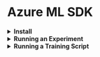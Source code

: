 # Azure ML SDK

<div style="width:1000px;margin:auto">
<details><summary><b>Install</b></summary>
<pre><code class="python language-python">!pip install --upgrade "azureml-sdk[notebooks,azureml-widgets,automl,explain]"

import azure.core
print(f"azure version {azure.core.VERSION}")
</code></pre>
</details></details>

<details><summary><b>Running an Experiment</b></summary><ul>
<li><details><summary><b>Connecting to Your Workspace</b></summary>
This is based on a json file in your configuration, where you save your subscription details.
<pre><code class="python language-python">from azureml.core import Workspace

ws = Workspace.from_config()
print(ws.name, "Workspace loaded")
</code></pre>
</details></li>
<li><details><summary><b>Running an Experiment & Viewing Results</b></summary>
<pre><code class="python language-python">from azureml.core import Experiment
import pandas as pd
import matplotlib.pyplot as plt
%matplotlib inline

# Create an Azure ML experiment in your workspace.
experiment = Experiment(workspace=ws, name="diabetes-experiment")

# Start logging data from the experiment.
run = experiment.start_logging()
print("Starting epxeriment:", experiment.name)

# Load the data from a local file.
data = pd.read_csv("data/diabetes.csv")
</code></pre>
<pre><code class="python language-python">##### Example of logging a number.
# Count the rows and log the result.
row_count = (len(data))
run.log('observations', row_count)
print(f"Analysing {row_count} rows of data.")
</code></pre>
<pre><code class="python language-python">##### Example of logging an image.
# Plot and log the count of diabetic vs non-diabetic patients.
diabetic_counts = data['Diabetic'].value_counts()

fig = plt.figure(figsize=(6, 6))
ax  = fig.gca()
diabetic_counts.plot.bar(ax=ax)
ax.set_title("Patients with Diabetes")
ax.set_xlabel("Diagnosis")
ax.set_ylabel("Patients")
plt.show()

run.log_image(name='label distribution', plot=fig)
</code></pre>
<pre><code class="python language-python">#### Example of logging a list.
# Log distinct pregancy counts.
pregnancies = data.Pregnancies.unique()
run.log_list("pregnancy categories", pregnancies)
</code></pre>
<pre><code class="python language-python">##### Example of logging a number.
# Count the rows and log the result.
row_count = (len(data))
run.log('observations', row_count)
print(f"Analysing {row_count} rows of data.")
</code></pre>
<pre><code class="python language-python">#### Example of logging a summary statistics for numeric columns.
med_columns = ["PlasmaGlucose", "DiastolicBloodPressure"]
summary_stats = data[med_columns].describe().to_dict()
for col in summary_stats:
    keys   = list(summary_stats[col].keys())
    values = list(summary_stats[col].values())
    for index in range(len(keys)):
        run.log_row(col, stat=keys[index], value=values[index])
</code></pre>
<pre><code class="python language-python"># save a sample of the data and upload it to the experiment output.
data.sample(100).to_csv("sample.csv", index=False, header=True)
run.upload_file(name="outputs/sample.csv", path_or_stream="./sample.csv")

# Complete the run
run.complete()
</code></pre>
<pre><code class="python language-python">########## View experiemnt results.
import json

# Get run details.
details = run.get_details()
print(details)

# Get logged metrics
metrics = run.get_metrics()
print(json.dumps(metrics, indent=2))

# Get output files.
files = run.get_file_names()
print(json.dumps(files, indent=2))
</code></pre>
<pre><code class="python language-python">### Get the details of the run experiment while it's running or when it's finished.
from azureml.widgets import RunDetails

RunDetails(run).show()
</code></pre>
</details></li>
<li><details><summary><b>Running an Experiment Script</b></summary>
<pre><code class="python language-python"># Here we try to run an experiment from a python script

import os, shutil

# Create a folder for the experiment files.
folder_name = "diabetes-experiment-files"
experiment_folder = "./" + folder_name
os.makedirs(folder_name, exist_ok=True)

# Copy the data file into the experiment folder.
shutil.copy("data/diabetes.csv", os.path.join(folder_name, "diabetes.csv"))
</code></pre>
<pre><code class="python language-python">%%writefile $folder_name/diabetes_experiment.py
from azureml.core import Run
import pandas as pd
import os

# Get the experiment run context.
run = Run.get_context()

# Load the diabetes dataset.
data = pd.read_csv("diabetes.csv")

# County the rows and log the results.
row_count = (len(data))
run.log("Observations", row_count)
print(f"Analysing {row_count} rows of data.")
</code></pre>
<pre><code class="python language-python"># Count and log label counts.
diabetic_counts = data['Diabetic'].value_counts()
print(diabetic_counts)
for k, v in diabetic_counts.items():
    run.log("label:" + str(k), v)
</code></pre>
<pre><code class="python language-python"># Save a sample of the data in the outputs folder (which gets uploaded automatically).
os.makedirs("outputs", exist_ok=True)
data.sample(100).to_csv("outputs/sample.csv", index=False, header=True)

# Compelete the run.
run.complete()
</code></pre>
<pre><code class="python language-python">import os, sys
from azureml.core import Experiment, RunConfiguration, ScriptRunConfig
from azureml.widgets import RunDetails

# Create a new RunConfig object.
experiment_run_config = RunConfiguration()

# Create a script config.
src = ScriptRunConfig(source_directory=experiment_folder,
                      script="diabetes_experiment.py",
                      run_config=experiment_run_config)

# Submit the experiment.
experiment = Experiment(workspace=ws, name="diabetes-experiment")
run        = experiment.submit(config=src)
RunDetails(run).show()
run.wait_for_completion()
</code></pre>
<pre><code class="python language-python"># Get logged metrics.
metrics = run.get_metrics()
for key in metrics.keys():
    print(key, metrics.get(key))

print("\n")
for file in run.get_file_names():
    print(file)
</code></pre>
</details></li>

<li><details><summary><b>Viewing Experiment Run History & Cleaning Up</b></summary>
<pre><code class="python language-python">import os, sys
from azureml.core import Experiment, RunConfiguration, ScriptRunConfig
from azureml.widgets import RunDetails

# Create a new RunConfig object.
experiment_run_config = RunConfiguration()

# Create a script config.
src = ScriptRunConfig(source_directory=experiment_folder,
                      script="diabetes_experiment.py",
                      run_config=experiment_run_config)

# Submit the experiment.
experiment = Experiment(workspace=ws, name="diabetes-experiment")
run        = experiment.submit(config=src)
RunDetails(run).show()
run.wait_for_completion()
</code></pre>
<pre><code class="python language-python"># Get logged metrics.
metrics = run.get_metrics()
for key in metrics.keys():
    print(key, metrics.get(key))

print("\n")
for file in run.get_file_names():
    print(file)
</code></pre>
<pre><code class="python language-python">from azureml.core import Experiment, Run

diabetes_experiment = ws.experiments['diabetes-experiment']
for logged_run in diabetes_experiment.get_runs():
    print(f"Run ID: {logged_run.id}")
    metrics = logged_run.get_metrics()
    for key in metrics.keys():
        print(f"- {key} {metrics.get(key)}")
</code></pre>
</details></li>

</ul></details></details>

<details><summary><b>Running a Training Script</b></summary><ul>
<li><details><summary><b>Connecting to Your Workspace</b></summary>
<pre><code class="python language-python">import azureml.core
from azureml.core import Workspace

# Load the workspace from the saved config file.
ws = Workspace.from_config()
print(f"Ready to use Azure ML {azureml.core.VERSION} to work with {ws.name}")
</code></pre>
</details></li>

<li><details><summary><b>Creating a Training Script</b></summary>
<pre><code class="python language-python">import os, shutil

# Create a folder for the experiment files.
training_folder = "diabetes-training"
os.makedirs(training_folder, exist_ok=True)

# Copy the data file into the experiment folder.
shutil.copy("data/diabetes.csv", os.path.join(training_folder, "diabetes.csv"))
</code></pre>
<pre><code class="python language-python">%%writefile $training_folder/diabetes_training.py
# Import libraries.
from azureml.core import Run
import pandas as pd
import numpy as np
import joblib, os
from sklearn.model_selection import train_test_split
from sklearn.linear_model import LogisticRegression
from sklearn.metrics import roc_auc_score, roc_curve

# Get the experiment run context.
run = Run.get_context()
</code></pre>
<pre><code class="python language-python">%%writefile $training_folder/diabetes_training.py
# Import libraries.
from azureml.core import Run
import pandas as pd
import numpy as np
import joblib, os
from sklearn.model_selection import train_test_split
from sklearn.linear_model import LogisticRegression
from sklearn.metrics import roc_auc_score, roc_curve

# Get the experiment run context.
run = Run.get_context()
</code></pre>
<pre><code class="python language-python"># Load the diabetes dataset.
print("Loading Data...")
diabetes = pd.read_csv("diabetes.csv")

# Separate features and labels.
X, y = diabetes[["Pregnancies", "PlasmaGlucose", "DiastolicBloodPressure"]].values, diabetes['Diabetic'].values

# Split data into training set and test set.
X_train, X_test, y_train, y_test = train_test_split(X, y, test_size=.30, random_state=0)
</code></pre>
<pre><code class="python language-python"># Set regularization hyperparameter.
reg = 0.01

# Traing a logistic regression model.
print(f"Training a LR with reg rate of {reg}")
run.log("Regularization Rate ", np.float(reg))

model = LogisticRegression(C=1/reg, solver="liblinear").fit(X_train, y_train)
</code></pre>
<pre><code class="python language-python"># Calculate accuracy.
y_hat = model.predict(X_test)
acc   = np.average(y_hat == y_test)
print(f"Accuracy: {acc}")
run.log("Accuracy", np.float(acc))

# Calculate AUC
y_scores = model.predict_proba(X_test)
auc      = roc_auc_score(y_test, y_scores[:, 1])
print(f"AUC: {auc}")
run.log("AUC", np.float(auc))
</code></pre>
<pre><code class="python language-python"># Save the trained model in the outputs folder.
os.makedirs("outputs", exist_ok=True)
joblib.dump(value=model, filename="outputs/diabetes_model.pkl")


run.complete()
</code></pre>
</details></li>
<li><details><summary><b>Using an Estimate to Run the Script as an Experiment</b></summary>
<pre><code class="python language-python">from azureml.train.estimator import Estimator
from azureml.core import Experiment

# Create an estimator.
estimator = Estimator(source_directory=training_folder,
                      entry_script="diabetes_training.py",
                      compute_target="local",
                      conda_package=['scikit-learn'])

# Create an experiment.
experiment_name = "diabetes-training"
experiment      = Experiment(workspace=ws, name=experiment_name)

# Run the experiment based on the estimator.
run = experiment.submit(config=estimator)
run.wait_for_completion(show_output=True)
</code></pre>
</details></li>
<li><details><summary><b>Registering the Trained Model</b></summary>
<pre><code class="python language-python">from azureml.core import Model

# Register the model.
run.register_model(model_path="outputs/diabetes_model.pkl",
                   model_name="diabetes_model",
                   tags={"Training context": "Estimator"},
                   properties={"AUC": run.get_metrics()["AUC"],
                               "Accuracy": run.get_metrics()["Accuracy"]})

# List registered models.
for model in Model.list(ws):
    print(model.name, "version:", model.version)
    for tag_name in model.tags:
        tag = model.tags[tag_name]
        print("\t", tag_name, ":", tag)
    
    for prop_name in model.properties:
        prop = model.properties[prop_name]
        print("\t", prop_name, ":", prop)
    print("\n")
</code></pre>
</details></li>
<li><details><summary><b>Creating a Parameterized Training Script</b></summary>
<pre><code class="python language-python">import os, shutil

# Create a folder for the experimen6t files.
training_folder = "diabetes-training-params"
os.makedirs(training_folder, exist_ok=True)

# Copy the data file into the experiment folder.
shutil.copy("data/diabetes.csv", os.path.join(training_folder, "diabetes.csv"))
</code></pre>
<pre><code class="python language-python">%%writefile $training_folder/diabetes_training.py

# Import libraries.
from azureml.core import Run
import pandas as pd
import numpy as np
import joblib, os, argparse
from sklearn.model_selection import train_test_split
from sklearn.linear_model import LogisticRegression
from sklear.metrics import roc_auc_score, roc_curve
</code></pre>
<pre><code class="python language-python"># Get the experiment run context.
run = Run.get_context()

# Set the regularization hyperparameter.
parser = argparse.ArgumentParser()
parser.add_argument("--reg_rate", type=float, dest="reg", default=0.01)
args = parser.parse_args()
reg  = args.reg

# Load the diabetes dataset.
print("Loading Data...")
# Load the diabetes dataset.
diabetes = pd.read_csv("diabetes.csv")
</code></pre>
<pre><code class="python language-python"># Separate features and labels.
X, y = diabetes[['Pregnancies', 'PlasmaGlucose']].values, diabetes['Diabetic'].values

# Split data into training set and test set.
X_train, X_test, y_train, y_test = train_test_split(X, y, test_size=.30, random_state=0)

# Train a logistic regression model.
print("Training a logistic regression model with regularization rate of ", reg)
run.log("regularization Rate", np.float(reg))
model = LogisticRegression(C=1/reg, solver="liblinear").fit(X_train, y_train)
</code></pre>
<pre><code class="python language-python"># Calculate accuracy.
y_hat = model.predict(X_test)
acc   = np.average(y_hat == y_test)
print(f"Accuracy: {acc}")
run.log("Accuracy", np.float(acc))

# Calculate AUC
y_scores = model.predict_proba(X_test)
auc      = roc_auc_score(y_test, y_scores[:, 1])
print(f"AUC: {auc}")
run.log("AUC", np.float(auc))
</code></pre>
<pre><code class="python language-python"># Save the trained model in the outputs folder.
os.makedirs("outputs", exist_ok=True)
joblib.dump(value=model, filename="outputs/diabetes_model.pkl")

run.complete()
</code></pre>
<li><details><summary><b>Using a Framework-Specific Estimator</b></summary>
<pre><code class="python language-python">from azureml.train.sklearn import SKLearn
from azureml.widgets import RunDetails

# Create an estimator.
estimator = SKLearn(source_directory=training_folder,
                    entry_script="diabetes_training.py",
                    script_params={"--reg_rate": 0.1},
                    compute_target="local")
</code></pre>
<pre><code class="python language-python"># Create an experiment.
experiment_name = "diabetes-training"
experiment      = Experiment(workspace=ws, name=experiment_name)

# Run the experiment.
run = experiment.submit(config=estimator)

# Show the run details while running.
RunDetails(run).show()
run.wait_for_completion()
</code></pre>
<pre><code class="python language-python"># Get logged metrics.
metrics = run.get_metrics()
for key in metrics.keys():
    print(key, metrics.get(key))
print("\n")
for file in run.get_file_names():
    print(file)
</code></pre>
</details></li>
</details></li>
<li><details><summary><b>Registering a New Version of the Model & Cleaning Up</b></summary>
<pre><code class="python language-python">from azureml.core import Model

# Register the model.
run.register_model(model_path="outputs/diabetes_model.pkl",
                   model_name="diabetes_model",
                   tags={"Training context": "Parameterized SKLearn Estimator"},
                   properties={"AUC": run.get_metrics()['AUC'],
                               "Accuracy": run.get_metrics()["Accuracy"]})
</code></pre>
<pre><code class="python language-python"># List registered models.
for model in Model.list(ws):
    print(model.name, 'version:', model.version)
    for tag_name in model.tags:
        tag = model.tags[tag_name]
        print("\t", tag_name, ":", tag)
    for prop_name in model.properties:
        prop = model.properties[prop_name]
        print("\t", prop_name, ":", prop)
    print("\n")
</code></pre>
<pre><code class="python language-python">
</code></pre>
</details></li>
</ul></details></details>
</div>